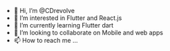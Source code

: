 - 👋 Hi, I’m @CDrevolve
- 👀 I’m interested in Flutter and React.js
- 🌱 I’m currently learning Flutter dart
- 💞️ I’m looking to collaborate on Mobile and web apps
- 📫 How to reach me ...

<!---
CDrevolve/CDrevolve is a ✨ special ✨ repository because its `README.md` (this file) appears on your GitHub profile.
You can click the Preview link to take a look at your changes.
--->
